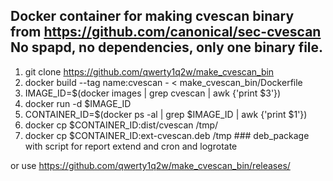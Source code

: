 Docker container for making cvescan binary from https://github.com/canonical/sec-cvescan No spapd, no dependencies, only one binary file.
---
1) git clone https://github.com/qwerty1q2w/make_cvescan_bin
2) docker build --tag name:cvescan - < make_cvescan_bin/Dockerfile
4) IMAGE_ID=$(docker images | grep cvescan | awk {'print $3'})
5) docker run -d $IMAGE_ID
6) CONTAINER_ID=$(docker ps -al | grep $IMAGE_ID | awk {'print $1'})
7) docker cp $CONTAINER_ID:dist/cvescan /tmp/
8) docker cp $CONTAINER_ID:ext-cvescan.deb /tmp    ### deb_package with script for report extend and cron and logrotate

or use https://github.com/qwerty1q2w/make_cvescan_bin/releases/
